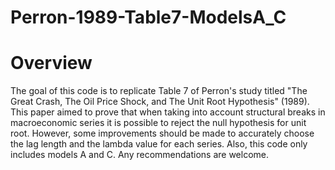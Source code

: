 # Perron-1989-Table7-ModelsA_C

# Overview 
The goal of this code is to replicate Table 7 of Perron's study titled "The Great Crash, The Oil Price Shock, and The Unit Root Hypothesis" (1989). This paper aimed to prove that when taking into account structural breaks in macroeconomic series it is possible to reject the null hypothesis for unit root. However, some improvements should be made to accurately choose the lag length and the lambda value for each series. Also, this code only includes models A and C. Any recommendations are welcome. 

